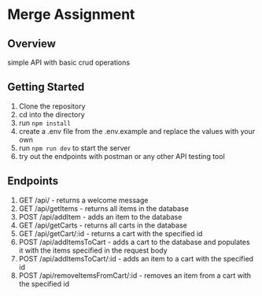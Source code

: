 # Merge Assignment

## Overview
simple API with basic crud operations

## Getting Started
1. Clone the repository
2. cd into the directory
3. run `npm install`
4. create a .env file from the .env.example and replace the values with your own
5. run `npm run dev` to start the server
6. try out the endpoints with postman or any other API testing tool

## Endpoints
1. GET /api/ - returns a welcome message
2. GET /api/getItems - returns all items in the database
3. POST /api/addItem - adds an item to the database
4. GET /api/getCarts - returns all carts in the database
5. GET /api/getCart/:id - returns a cart with the specified id
6. POST /api/addItemsToCart - adds a cart to the database and populates it with the items specified in the request body
7. POST /api/addItemsToCart/:id - adds an item to a cart with the specified id
8. POST /api/removeItemsFromCart/:id - removes an item from a cart with the specified id

```